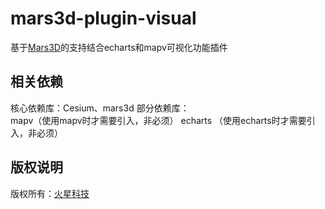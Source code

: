 # mars3d-plugin-visual

基于[Mars3D](http://cesium.marsgis.cn)的支持结合echarts和mapv可视化功能插件
  
 
## 相关依赖 
核心依赖库：Cesium、mars3d 
部分依赖库：  
    mapv（使用mapv时才需要引入，非必须） 
    echarts （使用echarts时才需要引入，非必须）   
 

 
## 版权说明
版权所有：[火星科技](http://www.marsgis.cn/)